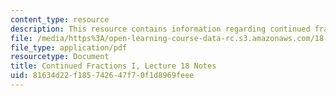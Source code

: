 ```yaml
---
content_type: resource
description: This resource contains information regarding continued fractions I.
file: /media/https%3A/open-learning-course-data-rc.s3.amazonaws.com/18-781-theory-of-numbers-spring-2012/81634d22f185742647f70f1d8969feee_MIT18_781S12_lec18.pdf
file_type: application/pdf
resourcetype: Document
title: Continued Fractions I, Lecture 18 Notes
uid: 81634d22-f185-7426-47f7-0f1d8969feee
---
```

